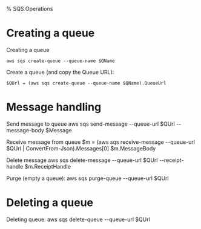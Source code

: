﻿% SQS Operations

# Creating a queue

Creating a queue

    aws sqs create-queue --queue-name $QName

Create a queue (and copy the Queue URL):

    $QUrl = (aws sqs create-queue --queue-name $QName).QueueUrl

# Message handling

Send message to queue
	aws sqs send-message --queue-url $QUrl --message-body $Message
	
Receive message from queue
	$m = (aws sqs receive-message --queue-url $QUrl | ConvertFrom-Json).Messages[0]
	$m.MessageBody 

Delete message
	aws sqs delete-message --queue-url $QUrl --receipt-handle $m.ReceiptHandle
	
Purge (empty a queue):
	aws sqs purge-queue --queue-url $QUrl

# Deleting a queue

Deleting queue:
	aws sqs delete-queue --queue-url $QUrl
	
	
	